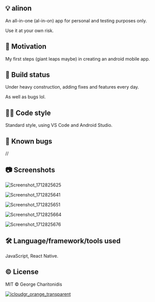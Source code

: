 ## :bulb: alinon

An all-in-one (al-in-on) app for personal and testing purposes only.

Use it at your own risk.

## :calling: Motivation

My first steps (giant leaps maybe) in creating an android mobile app.

## :construction: Build status

Under heavy construction, adding fixes and features every day.

As well as bugs lol.

## :man_technologist: Code style

Standard style, using VS Code and Android Studio.

## :ant: Known bugs

//

## :camera: Screenshots

![Screenshot_1712825625](https://github.com/gchariton/alinon/assets/29805888/ebf88b83-0267-48f1-8903-0018def6716e)

![Screenshot_1712825641](https://github.com/gchariton/alinon/assets/29805888/e0a1629c-96ed-4345-9bd3-4af52a3ff7e3)

![Screenshot_1712825651](https://github.com/gchariton/alinon/assets/29805888/19bed380-1005-44b3-b655-22d0b275f5c6)

![Screenshot_1712825664](https://github.com/gchariton/alinon/assets/29805888/9e4536f2-0be1-46c0-8e1c-08cb0372c2a3)

![Screenshot_1712825676](https://github.com/gchariton/alinon/assets/29805888/e2447db5-e3c1-49e2-9699-566d41379493)

## :hammer_and_wrench: Language/framework/tools used

JavaScript, React Native.

## :copyright: License

MIT © George Charitonidis

[![icloudgr_orange_transparent](https://github.com/gchariton/alinon/assets/29805888/d677639f-6cf2-4c86-80c8-e659d908d616)](http://icloud.gr)
